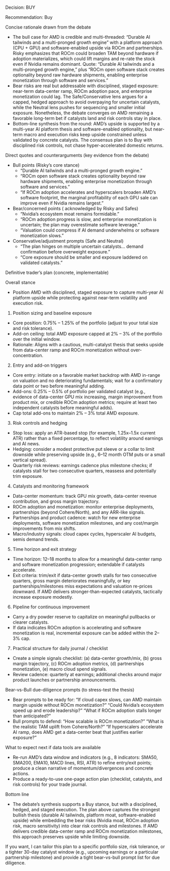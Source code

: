 Decision: BUY

Recommendation: Buy

Concise rationale drawn from the debate
- The bull case for AMD is credible and multi-threaded: “Durable AI tailwinds and a multi-pronged growth engine” with a platform approach (CPU + GPU) and software-enabled upside via ROCm and partnerships. Risky emphasizes that ROCm could broaden TAM beyond hardware if adoption materializes, which could lift margins and re-rate the stock even if Nvidia remains dominant. Quote: “Durable AI tailwinds and a multi-pronged growth engine,” plus “ROCm open software stack creates optionality beyond raw hardware shipments, enabling enterprise monetization through software and services.”
- Bear risks are real but addressable with disciplined, staged exposure: near-term data-center ramp, ROCm adoption pace, and enterprise monetization could lag. The Safe/Conservative lens argues for a capped, hedged approach to avoid overpaying for uncertain catalysts, while the Neutral lens pushes for sequencing and smaller initial exposure. Nonetheless, the debate converges on AMD remaining a favorable long-term bet if catalysts land and risk controls stay in place.
- Bottom-line synthesis from the round: AMD’s upside is supported by a multi-year AI platform thesis and software-enabled optionality, but near-term macro and execution risks keep upside constrained unless validated by concrete catalysts. The consensus plan is to Buy with disciplined risk controls, not chase hyper-accelerated domestic returns.

Direct quotes and counterarguments (key evidence from the debate)
- Bull points (Risky’s core stance)
  - “Durable AI tailwinds and a multi-pronged growth engine.”
  - “ROCm open software stack creates optionality beyond raw hardware shipments, enabling enterprise monetization through software and services.”
  - “If ROCm adoption accelerates and hyperscalers broaden AMD’s software footprint, the marginal profitability of each GPU sale can improve even if Nvidia remains largest.”
- Bear/concerned points ( acknowledged by Risky and Safes)
  - “Nvidia’s ecosystem moat remains formidable.”
  - “ROCm adoption progress is slow, and enterprise monetization is uncertain; the plan may overestimate software leverage.”
  - “Valuation could compress if AI demand underwhelms or software monetization slows.”
- Conservative/adjustment prompts (Safe and Neutral)
  - “The plan hinges on multiple uncertain catalysts… demand confirmation before overweight exposure.”
  - “Core exposure should be smaller and exposure laddered on validated catalysts.”

Definitive trader’s plan (concrete, implementable)

Overall stance
- Position AMD with disciplined, staged exposure to capture multi-year AI platform upside while protecting against near-term volatility and execution risk.

1) Position sizing and baseline exposure
- Core position: 0.75% – 1.25% of the portfolio (adjust to your total size and risk tolerance).
- Add-on ceiling: total AMD exposure capped at 2% – 3% of the portfolio over the initial window.
- Rationale: Aligns with a cautious, multi-catalyst thesis that seeks upside from data-center ramp and ROCm monetization without over-concentration.

2) Entry and add-on triggers
- Core entry: initiate on a favorable market backdrop with AMD in-range on valuation and no deteriorating fundamentals; wait for a confirmatory data point or two before meaningful adding.
- Add-ons: 0.25% – 0.5% of portfolio per validated catalyst (e.g., evidence of data-center GPU mix increasing, margin improvement from product mix, or credible ROCm adoption metrics; require at least two independent catalysts before meaningful adds).
- Cap total add-ons to maintain 2% – 3% total AMD exposure.

3) Risk controls and hedging
- Stop loss: apply an ATR-based stop (for example, 1.25x–1.5x current ATR) rather than a fixed percentage, to reflect volatility around earnings and AI news.
- Hedging: consider a modest protective put sleeve or a collar to limit downside while preserving upside (e.g., 6–12 month OTM puts or a small vertical spread).
- Quarterly risk reviews: earnings cadence plus milestone checks; if catalysts stall for two consecutive quarters, reassess and potentially trim exposure.

4) Catalysts and monitoring framework
- Data-center momentum: track GPU mix growth, data-center revenue contribution, and gross margin trajectory.
- ROCm adoption and monetization: monitor enterprise deployments, partnerships (beyond Cohere/North), and any ARR-like signals.
- Partnerships and product cadence: watch for new enterprise deployments, software monetization milestones, and any cost/margin improvements from mix shifts.
- Macro/industry signals: cloud capex cycles, hyperscaler AI budgets, semis demand trends.

5) Time horizon and exit strategy
- Time horizon: 12–18 months to allow for a meaningful data-center ramp and software monetization progression; extendable if catalysts accelerate.
- Exit criteria: trim/exit if data-center growth stalls for two consecutive quarters, gross margin deteriorates meaningfully, or key partnerships/milestones miss expectations and valuation re-prices downward. If AMD delivers stronger-than-expected catalysts, tactically increase exposure modestly.

6) Pipeline for continuous improvement
- Carry a dry powder reserve to capitalize on meaningful pullbacks or clearer catalysts.
- If data indicates ROCm adoption is accelerating and software monetization is real, incremental exposure can be added within the 2–3% cap.

7) Practical structure for daily journal / checklist
- Create a simple signals checklist: (a) data-center growth/mix, (b) gross margin trajectory, (c) ROCm adoption metrics, (d) partnerships monetization, (e) macro cloud spend signals.
- Review cadence: quarterly at earnings; additional checks around major product launches or partnership announcements.

Bear-vs-Bull due-diligence prompts (to stress-test the thesis)
- Bear prompts to be ready for: “If cloud capex slows, can AMD maintain margin upside without ROCm monetization?” “Could Nvidia’s ecosystem speed up and erode leadership?” “What if ROCm adoption stalls longer than anticipated?”
- Bull prompts to defend: “How scalable is ROCm monetization?” “What is the realistic TAM uplift from Cohere/North?” “If hyperscalers accelerate AI ramp, does AMD get a data-center beat that justifies earlier exposure?”

What to expect next if data tools are available
- Re-run AMD’s data window and indicators (e.g., 8 indicators: SMA50, SMA200, EMA10, MACD lines, RSI, ATR) to refine entry/exit points; produce a clean narrative of momentum/divergences and concrete actions.
- Produce a ready-to-use one-page action plan (checklist, catalysts, and risk controls) for your trade journal.

Bottom line
- The debate’s synthesis supports a Buy stance, but with a disciplined, hedged, and staged execution. The plan above captures the strongest bullish thesis (durable AI tailwinds, platform moat, software-enabled upside) while embedding the bear risks (Nvidia moat, ROCm adoption risk, macro sensitivity) into clear risk controls and milestones. If AMD delivers credible data-center ramp and ROCm monetization milestones, this approach preserves upside while limiting downside.

If you want, I can tailor this plan to a specific portfolio size, risk tolerance, or a tighter 30-day catalyst window (e.g., upcoming earnings or a particular partnership milestone) and provide a tight bear-vs-bull prompt list for due diligence.